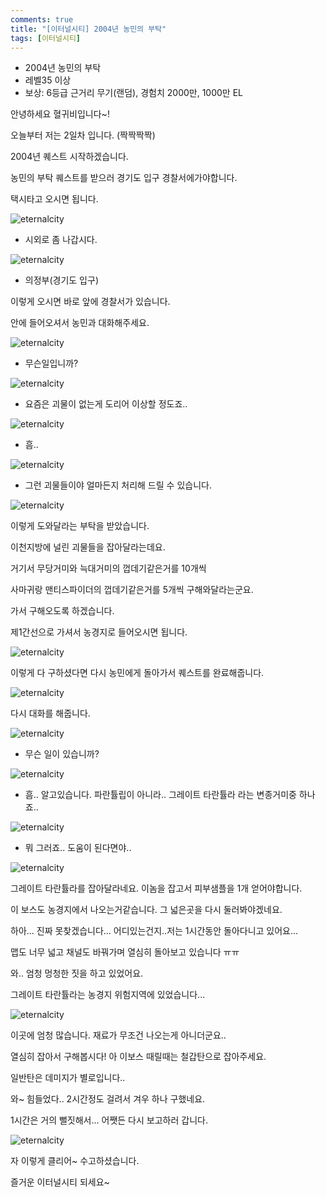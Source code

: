 ```yaml
---
comments: true
title: "[이터널시티] 2004년 농민의 부탁"
tags: [이터널시티]
---
```


- 2004년 농민의 부탁
- 레벨35 이상
- 보상: 6등급 근거리 무기(랜덤), 경험치 2000만, 1000만 EL

안녕하세요 혈귀비입니다~!

오늘부터 저는 2일차 입니다. (짝짝짝짝)

2004년 퀘스트 시작하겠습니다.

농민의 부탁 퀘스트를 받으러 경기도 입구 경찰서에가야합니다.

택시타고 오시면 됩니다.

![eternalcity](/assets/image/eternalcity/2004/001.PNG)

- 시외로 좀 나갑시다.

![eternalcity](/assets/image/eternalcity/2004/002.PNG)

- 의정부(경기도 입구)

이렇게 오시면 바로 앞에 경찰서가 있습니다.

안에 들어오셔서 농민과 대화해주세요.

![eternalcity](/assets/image/eternalcity/2004/003.PNG)

- 무슨일입니까?

![eternalcity](/assets/image/eternalcity/2004/004.PNG)

- 요즘은 괴물이 없는게 도리어 이상할 정도죠..

![eternalcity](/assets/image/eternalcity/2004/005.PNG)

- 흠..

![eternalcity](/assets/image/eternalcity/2004/006.PNG)

- 그런 괴물들이야 얼마든지 처리해 드릴 수 있습니다.

![eternalcity](/assets/image/eternalcity/2004/007.PNG)

이렇게 도와달라는 부탁을 받았습니다.

이천지방에 널린 괴물들을 잡아달라는데요.

거기서 무당거미와 늑대거미의 껍데기같은거를 10개씩

사마귀랑 맨티스파이더의 껍데기같은거를 5개씩 구해와달라는군요.

가서 구해오도록 하겠습니다.

제1간선으로 가셔서 농경지로 들어오시면 됩니다.

![eternalcity](/assets/image/eternalcity/2004/008.PNG)

이렇게 다 구하셨다면 다시 농민에게 돌아가서 퀘스트를 완료해줍니다.

![eternalcity](/assets/image/eternalcity/2004/009.PNG)

다시 대화를 해줍니다.

![eternalcity](/assets/image/eternalcity/2004/010.PNG)

- 무슨 일이 있습니까?

![eternalcity](/assets/image/eternalcity/2004/011.PNG)

- 흠.. 알고있습니다. 파란튤립이 아니라.. 그레이트 타란튤라 라는 변종거미중 하나죠..

![eternalcity](/assets/image/eternalcity/2004/012.PNG)

- 뭐 그러죠.. 도움이 된다면야..

![eternalcity](/assets/image/eternalcity/2004/013.PNG)

그레이트 타란튤라를 잡아달라네요. 이놈을 잡고서 피부샘플을 1개 얻어야합니다.

이 보스도 농경지에서 나오는거같습니다. 그 넓은곳을 다시 둘러봐야겠네요.

하아... 진짜 못찾겠습니다... 어디있는건지..저는 1시간동안 돌아다니고 있어요...

맵도 너무 넓고 채널도 바꿔가며 열심히 돌아보고 있습니다 ㅠㅠ

와.. 엄청 멍청한 짓을 하고 있었어요.

그레이트 타란튤라는 농경지 위험지역에 있었습니다...

![eternalcity](/assets/image/eternalcity/2004/014.PNG)

이곳에 엄청 많습니다. 재료가 무조건 나오는게 아니더군요..

열심히 잡아서 구해봅시다! 아 이보스 때릴때는 철갑탄으로 잡아주세요.

일반탄은 데미지가 별로입니다..

와~ 힘들었다.. 2시간정도 걸려서 겨우 하나 구했네요.

1시간은 거의 뻘짓해서... 어쨋든 다시 보고하러 갑니다.

![eternalcity](/assets/image/eternalcity/2004/015.PNG)

자 이렇게 클리어~ 수고하셨습니다.

즐거운 이터널시티 되세요~